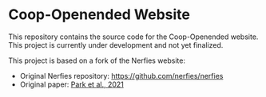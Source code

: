 # Coop-Openended Website

This repository contains the source code for the Coop-Openended website.  
This project is currently under development and not yet finalized.

This project is based on a fork of the Nerfies website:
- Original Nerfies repository: https://github.com/nerfies/nerfies
- Original paper: [Park et al., 2021](https://arxiv.org/abs/2104.06405)
